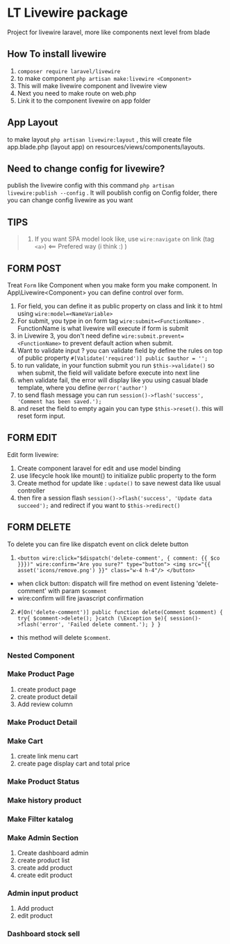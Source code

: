 # LT Livewire package
Project for livewire laravel, more like components next level from blade
## How To install livewire
1. `composer require laravel/livewire`
2. to make component `php artisan make:livewire <Component>`
3. This will make livewire component and livewire view
4. Next you need to make route on web.php
5. Link it to the component livewire on app folder
## App Layout
to make layout `php artisan livewire:layout` , this will create file app.blade.php (layout app) on resources/views/components/layouts.
## Need to change config for livewire?
publish the livewire config with this command `php artisan livewire:publish --config` . It will poublish config on Config folder, there you can change config livewire as you want
## TIPS
> 1. If you want SPA model look like, use `wire:navigate` on link (tag `<a>`) <== Prefered way (i think :) )
## FORM POST
Treat `Form` like Component when you make form you make component.
In App\Livewire\<Component> you can define control over form.
1. For field, you can define it as public property on class and link it to html using `wire:model=<NameVariable>`
2. For submit, you type in on form tag `wire:submit=<FunctionName>` . FunctionName is what livewire will execute if form is submit
3. in Livewire 3, you don't need define `wire:submit.prevent=<FunctionName>` to prevent default action when submit.
4. Want to validate input ? you can validate field by define the rules on top of public property
   `#[Validate('required')]
    public $author = '';`
5. to run validate, in your function submit you run `$this->validate()` so when submit, the field will validate before execute into next line
6. when validate fail, the error will display like you using casual blade template, where you define `@error('author')`
7. to send flash message you can run `session()->flash('success', 'Comment has been saved.');`
8. and reset the field to empty again you can type `$this->reset()`. this will reset form input.
## FORM EDIT
Edit form livewire:
1. Create component laravel for edit and use model binding
2. use lifecycle hook like mount() to initialize public property to the form
3. Create method for update like : `update()` to save newest data like usual controller
4. then fire a session flash `session()->flash('success', 'Update data succeed');` and redirect if you want to `$this->redirect()`
## FORM DELETE
To delete you can fire like dispatch event on click delete button
1. `
   <button wire:click="$dispatch('delete-comment', { comment: {{ $co }}})" wire:confirm="Are you sure?" type="button">
        <img src="{{ asset('icons/remove.png') }}" class="w-4 h-4"/>
   </button>
`
* when click button: dispatch will fire method on event listening 'delete-comment' with param `$comment`
* wire:confirm will fire javascript confirmation
2. `#[On('delete-comment')]
    public function delete(Comment $comment)
    {
        try{
            $comment->delete();
        }catch (\Exception $e){
            session()->flash('error', 'Failed delete comment.');
        }
    }`
* this method will delete `$comment`.


### Nested Component
### Make Product Page
1. create product page
2. create product detail
3. Add review column

### Make Product Detail
### Make Cart

1. create link menu cart
2. create page display cart and total price

### Make Product Status

### Make history product

### Make Filter katalog
### Make Admin Section

1. Create dashboard admin
2. create product list
3. create add product
4. create edit product

### Admin input product
1. Add product
2. edit product

### Dashboard stock sell

###
